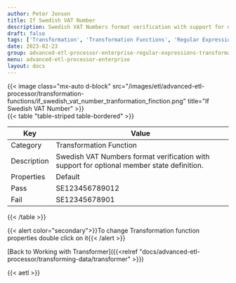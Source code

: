 ```yaml
---
author: Peter Jonson
title: If Swedish VAT Number
description: Swedish VAT Numbers format verification with support for optional member state definition
draft: false
tags: ['Transformation', 'Transformation Functions', 'Regular Expressions']
date: 2023-02-23
group: advanced-etl-processor-enterprise-regular-expressions-transformation
menu: advanced-etl-processor-enterprise
layout: docs
---
```


{{< image class="mx-auto d-block"  src="/images/etl/advanced-etl-processor/transformation-functions/if_swedish_vat_number_tranformation_finction.png" title="If Swedish VAT Number" >}}
\
{{< table "table-striped table-bordered" >}}

| Key         | Value                                                                                      |
| ----------- | ------------------------------------------------------------------------------------------ |
| Category    | Transformation Function                                                                    |
| Description | Swedish VAT Numbers format verification with support for optional member state definition. |
| Properties  | Default                                                                                    |
| Pass        | SE123456789012                                                                             |
| Fail        | SE12345678901                                                                              |

{{< /table >}}

{{< alert color="secondary">}}To change Transformation function properties double click on it{{< /alert >}}

[Back to Working with Transformer]({{<relref "docs/advanced-etl-processor/transforming-data/transformer" >}})

{{< aetl >}}
